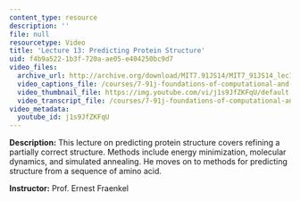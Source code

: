 ```yaml
---
content_type: resource
description: ''
file: null
resourcetype: Video
title: 'Lecture 13: Predicting Protein Structure'
uid: f4b9a522-1b3f-720a-ae05-e404250bc9d7
video_files:
  archive_url: http://archive.org/download/MIT7.91JS14/MIT7_91JS14_lec13_300k.mp4
  video_captions_file: /courses/7-91j-foundations-of-computational-and-systems-biology-spring-2014/54167d69ce10507dbaf3dbf298caad03_j1s9JfZKFqU.vtt
  video_thumbnail_file: https://img.youtube.com/vi/j1s9JfZKFqU/default.jpg
  video_transcript_file: /courses/7-91j-foundations-of-computational-and-systems-biology-spring-2014/8db39b529409ce90bdc124f42dad2ccf_j1s9JfZKFqU.pdf
video_metadata:
  youtube_id: j1s9JfZKFqU
---
```


**Description:** This lecture on predicting protein structure covers refining a partially correct structure. Methods include energy minimization, molecular dynamics, and simulated annealing. He moves on to methods for predicting structure from a sequence of amino acid.

**Instructor:** Prof. Ernest Fraenkel